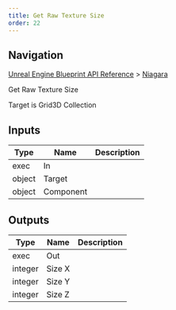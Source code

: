 ```yaml
---
title: Get Raw Texture Size
order: 22
---
```

## Navigation

[Unreal Engine Blueprint API Reference](https://dev.epicgames.com/documentation/en-us/unreal-engine/BlueprintAPI) > [Niagara](https://dev.epicgames.com/documentation/en-us/unreal-engine/BlueprintAPI/Niagara)

Get Raw Texture Size

Target is Grid3D Collection

## Inputs

| Type | Name | Description |
| --- | --- | --- |
| exec | In |  |
| object | Target |  |
| object | Component |  |

## Outputs

| Type | Name | Description |
| --- | --- | --- |
| exec | Out |  |
| integer | Size X |  |
| integer | Size Y |  |
| integer | Size Z |  |
